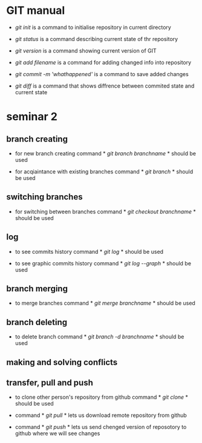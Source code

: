 # GIT manual

* *git init* is a command to initialise repository in current directory

* *git status* is a command describing current state of thr repository

* *git version* is a command showing current version of GIT

* *git add filename* is a command for adding changed info into repository

* *git commit -m 'whathappened'* is a command to save added changes

* *git diff* is a command that shows diffrence between commited state and current state

# seminar 2

## branch creating

* for new branch creating command * *git branch branchname* * should be used

* for acqiaintance with existing branches command * *git branch* * should be used

## switching branches

* for switching between branches command  * *git checkout branchname* * should be used

## log

* to see commits history command * *git log* * should be used

* to see graphic commits history command * *git log --graph* * should be used

## branch merging

* to merge branches command * *git merge branchname* * should be used

## branch deleting

* to delete branch command * *git branch -d branchname* * should be used

## making and solving conflicts


## transfer, pull and push

* to clone other person's repository from github command * *git clone <link>* * should be used

* command * *git pull* * lets us download remote repository from github

* command * *git push* * lets us send chenged version of reposotory to github where we will see changes
